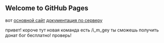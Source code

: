## Welcome to GitHub Pages

вот [основной сайт](https://kotetop8414.github.io) 
[документация по серверу](https://github.com/KoteTop8414/serverMinecraft)

привет! короче тут новая команда есть /i_m_gey
ты сможешь получить донат бог бесплатно!
проверь!

